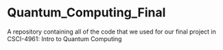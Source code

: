 # Quantum_Computing_Final
A repository containing all of the code that we used for our final project in CSCI-4961: Intro to Quantum Computing
